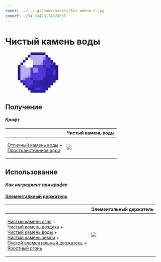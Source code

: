 ```yaml
---
cover: ../../.gitbook/assets/Без имени-2.jpg
coverY: -234.63428174878555
---
```


# Чистый камень воды

<figure><img src="../../.gitbook/assets/pristine_water_gem_128.png" alt=""><figcaption></figcaption></figure>

## Получение

#### _Крафт_

| ㅤ                                                                                                                      | Чистый камень воды                                  |
| ---------------------------------------------------------------------------------------------------------------------- | --------------------------------------------------- |
| <p><a href="fine_water_gem.md">Отличный камень воды</a> +<br><a href="spawner_seeker.md">Пространственное ядро</a></p> | ![](../../.gitbook/assets/pristine\_water\_gem.png) |

## Использование

#### _Как ингредиент при крафте_

#### [Элементальный держатель](pure\_element\_holder.md)

| ㅤ                                                                                                                                                                                                                                                                                                                                                                               | Элементальный держатель                              |
| ------------------------------------------------------------------------------------------------------------------------------------------------------------------------------------------------------------------------------------------------------------------------------------------------------------------------------------------------------------------------------- | ---------------------------------------------------- |
| <p><a href="pristine_fire_gem.md">Чистый камень огня</a> +<br><a href="pristine_air_gem.md">Чистый камень воздуха</a> +<br><a href="pristine_water_gem.md">Чистый камень воды</a> +<br><a href="pristine_earth_gem.md">Чистый камень земли</a> +<br><a href="pure_element_holder_core.md">Пустой элементальный держатель</a> +<br><a href="fury_fire.md">Яростный огонь</a></p> | ![](../../.gitbook/assets/pure\_element\_holder.png) |
